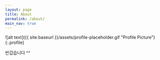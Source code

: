 ```yaml
---
layout: page
title: About
permalink: /about/
main_nav: true
---
```


![alt text]({{ site.baseurl }}/assets/profile-placeholder.gif "Profile Picture"){:.profile}

반갑습니다 ^^ 

[centrarium]: https://github.com/bencentra/centrarium
[bencentra]: http://bencentra.com
[jekyll]: https://github.com/jekyll/jekyll
